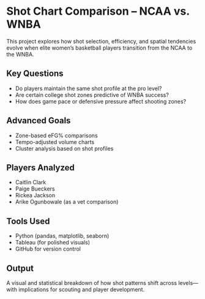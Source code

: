 # Shot Chart Comparison – NCAA vs. WNBA

This project explores how shot selection, efficiency, and spatial tendencies evolve when elite women’s basketball players transition from the NCAA to the WNBA.

## Key Questions
- Do players maintain the same shot profile at the pro level?
- Are certain college shot zones predictive of WNBA success?
- How does game pace or defensive pressure affect shooting zones?

## Advanced Goals
- Zone-based eFG% comparisons
- Tempo-adjusted volume charts
- Cluster analysis based on shot profiles

## Players Analyzed
- Caitlin Clark
- Paige Bueckers
- Rickea Jackson
- Arike Ogunbowale (as a vet comparison)

## Tools Used
- Python (pandas, matplotlib, seaborn)
- Tableau (for polished visuals)
- GitHub for version control

## Output
A visual and statistical breakdown of how shot patterns shift across levels—with implications for scouting and player development.
